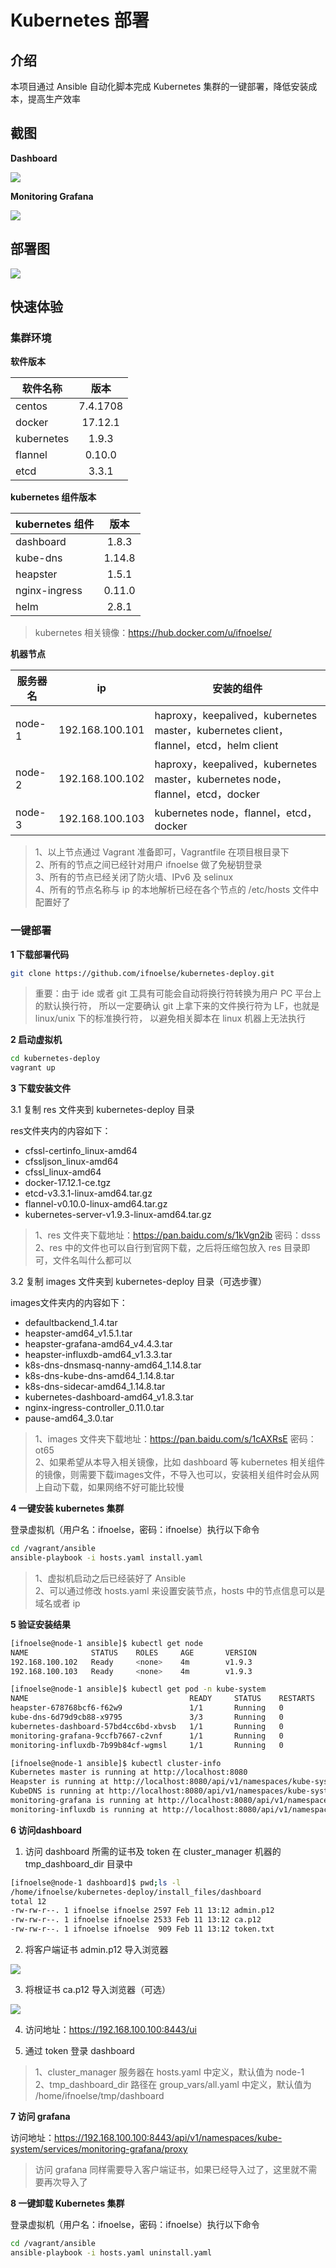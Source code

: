 # Kubernetes 部署

## 介绍

本项目通过 Ansible 自动化脚本完成 Kubernetes 集群的一键部署，降低安装成本，提高生产效率

## 截图

**Dashboard**

![](docs/img/dashboard_node.png)

**Monitoring Grafana**

![](docs/img/monitoring_grafana.png)

## 部署图

![](docs/img/ha.svg)

## 快速体验

### 集群环境

**软件版本**

| 软件名称        | 版本           |
| ------------- |:-------------:|
| centos      | 7.4.1708 |
| docker      | 17.12.1   |
| kubernetes      | 1.9.3 |
| flannel      | 0.10.0    |
| etcd      | 3.3.1    |

**kubernetes 组件版本**

| kubernetes 组件        | 版本           |
| ------------- |:-------------:|
| dashboard      | 1.8.3 |
| kube-dns      | 1.14.8   |
| heapster      | 1.5.1 |
| nginx-ingress      | 0.11.0    |
| helm      | 2.8.1  |

> kubernetes 相关镜像：https://hub.docker.com/u/ifnoelse/

**机器节点**

| 服务器名      | ip           | 安装的组件           |
| ------------- | ------------- |-------------|
| node-1      | 192.168.100.101 |haproxy，keepalived，kubernetes master，kubernetes client，flannel，etcd，helm client|
| node-2      | 192.168.100.102 |haproxy，keepalived，kubernetes master，kubernetes node，flannel，etcd，docker|
| node-3      | 192.168.100.103 |kubernetes node，flannel，etcd，docker|

> 1、以上节点通过 Vagrant 准备即可，Vagrantfile 在项目根目录下 <br />
> 2、所有的节点之间已经针对用户 ifnoelse 做了免秘钥登录 <br />
> 3、所有的节点已经关闭了防火墙、IPv6 及 selinux <br />
> 4、所有的节点名称与 ip 的本地解析已经在各个节点的 /etc/hosts 文件中配置好了

### 一键部署

**1 下载部署代码**

``` bash
git clone https://github.com/ifnoelse/kubernetes-deploy.git
```
> 重要：由于 ide 或者 git 工具有可能会自动将换行符转换为用户 PC 平台上的默认换行符，
所以一定要确认 git 上拿下来的文件换行符为 LF，也就是 linux/unix 下的标准换行符，
以避免相关脚本在 linux 机器上无法执行

**2 启动虚拟机**

``` bash
cd kubernetes-deploy
vagrant up
```

**3 下载安装文件**

3.1 复制 res 文件夹到 kubernetes-deploy 目录

res文件夹内的内容如下：
- cfssl-certinfo_linux-amd64
- cfssljson_linux-amd64
- cfssl_linux-amd64
- docker-17.12.1-ce.tgz
- etcd-v3.3.1-linux-amd64.tar.gz
- flannel-v0.10.0-linux-amd64.tar.gz
- kubernetes-server-v1.9.3-linux-amd64.tar.gz

> 1、res 文件夹下载地址：https://pan.baidu.com/s/1kVgn2ib 密码：dsss <br />
> 2、res 中的文件也可以自行到官网下载，之后将压缩包放入 res 目录即可，文件名叫什么都可以
    
3.2 复制 images 文件夹到 kubernetes-deploy 目录（可选步骤）

images文件夹内的内容如下：
- defaultbackend_1.4.tar
- heapster-amd64_v1.5.1.tar
- heapster-grafana-amd64_v4.4.3.tar
- heapster-influxdb-amd64_v1.3.3.tar
- k8s-dns-dnsmasq-nanny-amd64_1.14.8.tar
- k8s-dns-kube-dns-amd64_1.14.8.tar
- k8s-dns-sidecar-amd64_1.14.8.tar
- kubernetes-dashboard-amd64_v1.8.3.tar
- nginx-ingress-controller_0.11.0.tar
- pause-amd64_3.0.tar

> 1、images 文件夹下载地址：https://pan.baidu.com/s/1cAXRsE 密码：ot65 <br />
> 2、如果希望从本导入相关镜像，比如 dashboard 等 kubernetes 相关组件的镜像，则需要下载images文件，不导入也可以，安装相关组件时会从网上自动下载，如果网络不好可能比较慢

**4 一键安装 kubernetes 集群**

登录虚拟机（用户名：ifnoelse，密码：ifnoelse）执行以下命令
``` bash
cd /vagrant/ansible
ansible-playbook -i hosts.yaml install.yaml
```

> 1、虚拟机启动之后已经装好了 Ansible <br />
> 2、可以通过修改 hosts.yaml 来设置安装节点，hosts 中的节点信息可以是域名或者 ip

**5 验证安装结果**

``` bash
[ifnoelse@node-1 ansible]$ kubectl get node 
NAME              STATUS    ROLES     AGE       VERSION
192.168.100.102   Ready     <none>    4m        v1.9.3
192.168.100.103   Ready     <none>    4m        v1.9.3
```

``` bash
[ifnoelse@node-1 ansible]$ kubectl get pod -n kube-system
NAME                                    READY     STATUS    RESTARTS   AGE
heapster-678768bcf6-f62w9               1/1       Running   0          1m
kube-dns-6d79d9cb88-x9795               3/3       Running   0          1m
kubernetes-dashboard-57bd4cc6bd-xbvsb   1/1       Running   0          1m
monitoring-grafana-9ccfb7667-c2vnf      1/1       Running   0          1m
monitoring-influxdb-7b99b84cf-wgmsl     1/1       Running   0          1m
```

``` bash
[ifnoelse@node-1 ansible]$ kubectl cluster-info
Kubernetes master is running at http://localhost:8080
Heapster is running at http://localhost:8080/api/v1/namespaces/kube-system/services/heapster/proxy
KubeDNS is running at http://localhost:8080/api/v1/namespaces/kube-system/services/kube-dns:dns/proxy
monitoring-grafana is running at http://localhost:8080/api/v1/namespaces/kube-system/services/monitoring-grafana/proxy
monitoring-influxdb is running at http://localhost:8080/api/v1/namespaces/kube-system/services/monitoring-influxdb/proxy
```

**6 访问dashboard**

1. 访问 dashboard 所需的证书及 token 在 cluster_manager 机器的 tmp_dashboard_dir 目录中

``` bash
[ifnoelse@node-1 dashboard]$ pwd;ls -l
/home/ifnoelse/kubernetes-deploy/install_files/dashboard
total 12
-rw-rw-r--. 1 ifnoelse ifnoelse 2597 Feb 11 13:12 admin.p12
-rw-rw-r--. 1 ifnoelse ifnoelse 2533 Feb 11 13:12 ca.p12
-rw-rw-r--. 1 ifnoelse ifnoelse  909 Feb 11 13:12 token.txt
```

2. 将客户端证书 admin.p12 导入浏览器

![](docs/img/admin.png)

3. 将根证书 ca.p12 导入浏览器（可选）

![](docs/img/ca.png)

4. 访问地址：https://192.168.100.100:8443/ui

5. 通过 token 登录 dashboard

> 1、cluster_manager 服务器在 hosts.yaml 中定义，默认值为 node-1 <br />
> 2、tmp_dashboard_dir 路径在 group_vars/all.yaml 中定义，默认值为 /home/ifnoelse/tmp/dashboard

**7 访问 grafana**

访问地址：https://192.168.100.100:8443/api/v1/namespaces/kube-system/services/monitoring-grafana/proxy

> 访问 grafana 同样需要导入客户端证书，如果已经导入过了，这里就不需要再次导入了

**8 一键卸载 Kubernetes 集群**

登录虚拟机（用户名：ifnoelse，密码：ifnoelse）执行以下命令
``` bash
cd /vagrant/ansible
ansible-playbook -i hosts.yaml uninstall.yaml
```